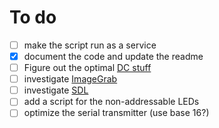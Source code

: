 # To do

- [ ] make the script run as a service
- [x] document the code and update the readme
- [ ] Figure out the optimal [DC stuff](https://docs.microsoft.com/en-us/windows/win32/api/winuser/nf-winuser-getdc)
- [ ] investigate [ImageGrab](https://www.geeksforgeeks.org/pyhton-pil-imagegrab-grab-method/)
- [ ] investigate [SDL](https://stackoverflow.com/questions/1934151/direct-screen-pixel-framebuffer-access)
- [ ] add a script for the non-addressable LEDs
- [ ] optimize the serial transmitter (use base 16?)
